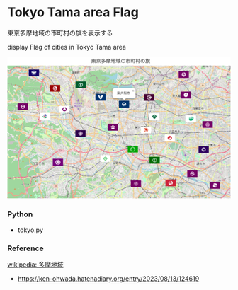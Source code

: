 Tokyo Tama area Flag
===============

東京多摩地域の市町村の旗を表示する

display Flag of cities in Tokyo Tama area

![tokyo tama area flag](https://github.com/ohwada/World_Countries/blob/main/japan_municipaliy/folium/tokyo/tokyo_tama_area_flag/screenshots/tokyo_tama_area_flag.png)


### Python  

- tokyo.py  

### Reference

[wikipedia: 多摩地域](https://ja.wikipedia.org/wiki/%E5%A4%9A%E6%91%A9%E5%9C%B0%E5%9F%9F)
- https://ken-ohwada.hatenadiary.org/entry/2023/08/13/124619


